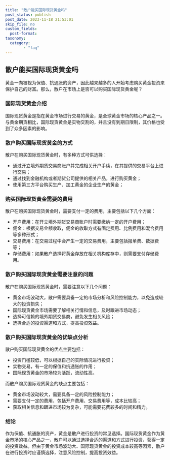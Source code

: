 ```yaml
---
title: "散户能买国际现货黄金吗"
post_status: publish
post_date: 2023-11-18 21:53:01
skip_file: no
custom_fields: 
  post-format: 
taxonomy:
  category:
        - "faq"
---
```


## 散户能买国际现货黄金吗

黄金一向被视为保值、抗通胀的资产，因此越来越多的人开始考虑购买黄金投资来保护自己的财富。那么，散户在市场上是否可以购买国际现货黄金呢？

### 国际现货黄金介绍

国际现货黄金是指在黄金市场进行交易的黄金，是全球黄金市场的核心产品之一。与黄金期货相比，国际现货黄金是实物交割的，并且没有到期日限制，其价格也受到了众多因素的影响。

### 散户购买国际现货黄金的方式

散户在购买国际现货黄金时，有多种方式可供选择：

- 通过开立境外期货交易商账户并完成相关开户手续，在其提供的交易平台上进行交易；
- 通过找到金融机构或者期货公司提供的相关产品，进行购买黄金；
- 使用第三方平台购买生产、加工黄金的企业生产的黄金；

### 购买国际现货黄金需要的费用

散户在购买国际现货黄金时，需要支付一定的费用，主要包括以下几个方面：

- 开户费用：在开立境外期货交易商账户时需要缴纳一定的开户费用；
- 佣金：根据交易金额收取，佣金的收取方式有固定费用、比例费用和混合费用等多种形式；
- 交易费用：在交易过程中会产生一定的交易费用，主要包括报单费、数据费等；
- 存储费用：如果散户选择将黄金存放在相关机构库存中，则需要支付存储费用。

### 散户购买国际现货黄金需要注意的问题

散户在购买国际现货黄金时，需要注意以下几个问题：

- 黄金市场波动大，散户需要具备一定的市场分析和风险控制能力，以免造成较大的投资损失；
- 国际现货黄金市场需要了解相关行情和信息，及时跟进市场动态；
- 选择可信赖的境外期货交易商，避免发生相关风险；
- 选择合适的投资渠道和方式，提高投资效益。

### 散户购买国际现货黄金的优缺点分析

散户购买国际现货黄金的优点主要包括：

- 投资门槛较低，可以根据自己的实际情况进行投资；
- 实物交易，有一定的保值和抗通胀的作用；
- 国际现货黄金的市场较为活跃，流动性高。

而散户购买国际现货黄金的缺点主要包括：

- 黄金市场波动较大，需要具备一定的风险控制能力；
- 需要支付一定的费用，包括开户费用、交易费用等，成本比较高；
- 获取相关信息和跟进市场较为复杂，可能需要花费较多的时间和精力。

### 结论

作为保值、抗通胀的资产，黄金是散户进行投资的常见选择。国际现货黄金作为黄金市场的核心产品之一，散户可以通过选择合适的渠道和方式进行投资，获得一定的投资效益。但由于黄金市场波动大、国际现货黄金的投资成本较高等因素，散户在进行投资时应谨慎选择，注意风险控制，提高投资效益。

